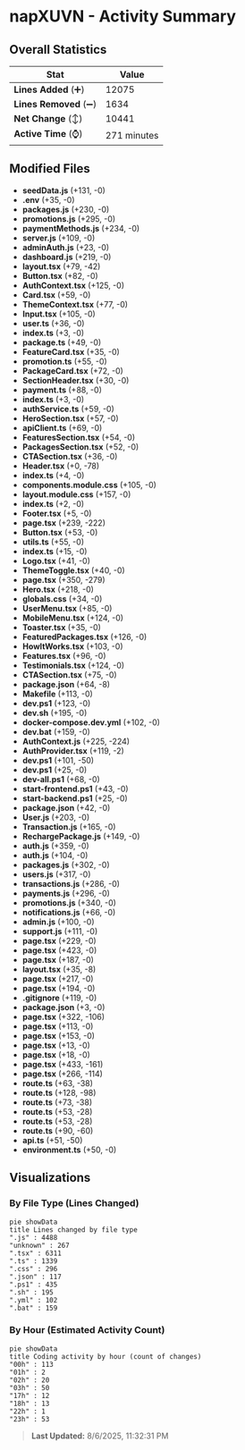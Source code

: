 # napXUVN - Activity Summary 

## Overall Statistics

| Stat                   | Value                                                             |
| ---------------------- | ----------------------------------------------------------------- |
| **Lines Added** (➕)   | 12075                                          |
| **Lines Removed** (➖) | 1634                                        |
| **Net Change** (↕)    | 10441                |
| **Active Time** (⌚)   | 271 minutes |


## Modified Files
- **seedData.js** (+131, -0)
- **.env** (+35, -0)
- **packages.js** (+230, -0)
- **promotions.js** (+295, -0)
- **paymentMethods.js** (+234, -0)
- **server.js** (+109, -0)
- **adminAuth.js** (+23, -0)
- **dashboard.js** (+219, -0)
- **layout.tsx** (+79, -42)
- **Button.tsx** (+82, -0)
- **AuthContext.tsx** (+125, -0)
- **Card.tsx** (+59, -0)
- **ThemeContext.tsx** (+77, -0)
- **Input.tsx** (+105, -0)
- **user.ts** (+36, -0)
- **index.ts** (+3, -0)
- **package.ts** (+49, -0)
- **FeatureCard.tsx** (+35, -0)
- **promotion.ts** (+55, -0)
- **PackageCard.tsx** (+72, -0)
- **SectionHeader.tsx** (+30, -0)
- **payment.ts** (+88, -0)
- **index.ts** (+3, -0)
- **authService.ts** (+59, -0)
- **HeroSection.tsx** (+57, -0)
- **apiClient.ts** (+69, -0)
- **FeaturesSection.tsx** (+54, -0)
- **PackagesSection.tsx** (+52, -0)
- **CTASection.tsx** (+36, -0)
- **Header.tsx** (+0, -78)
- **index.ts** (+4, -0)
- **components.module.css** (+105, -0)
- **layout.module.css** (+157, -0)
- **index.ts** (+2, -0)
- **Footer.tsx** (+5, -0)
- **page.tsx** (+239, -222)
- **Button.tsx** (+53, -0)
- **utils.ts** (+55, -0)
- **index.ts** (+15, -0)
- **Logo.tsx** (+41, -0)
- **ThemeToggle.tsx** (+40, -0)
- **page.tsx** (+350, -279)
- **Hero.tsx** (+218, -0)
- **globals.css** (+34, -0)
- **UserMenu.tsx** (+85, -0)
- **MobileMenu.tsx** (+124, -0)
- **Toaster.tsx** (+35, -0)
- **FeaturedPackages.tsx** (+126, -0)
- **HowItWorks.tsx** (+103, -0)
- **Features.tsx** (+96, -0)
- **Testimonials.tsx** (+124, -0)
- **CTASection.tsx** (+75, -0)
- **package.json** (+64, -8)
- **Makefile** (+113, -0)
- **dev.ps1** (+123, -0)
- **dev.sh** (+195, -0)
- **docker-compose.dev.yml** (+102, -0)
- **dev.bat** (+159, -0)
- **AuthContext.js** (+225, -224)
- **AuthProvider.tsx** (+119, -2)
- **dev.ps1** (+101, -50)
- **dev.ps1** (+25, -0)
- **dev-all.ps1** (+68, -0)
- **start-frontend.ps1** (+43, -0)
- **start-backend.ps1** (+25, -0)
- **package.json** (+42, -0)
- **User.js** (+203, -0)
- **Transaction.js** (+165, -0)
- **RechargePackage.js** (+149, -0)
- **auth.js** (+359, -0)
- **auth.js** (+104, -0)
- **packages.js** (+302, -0)
- **users.js** (+317, -0)
- **transactions.js** (+286, -0)
- **payments.js** (+296, -0)
- **promotions.js** (+340, -0)
- **notifications.js** (+66, -0)
- **admin.js** (+100, -0)
- **support.js** (+111, -0)
- **page.tsx** (+229, -0)
- **page.tsx** (+423, -0)
- **page.tsx** (+187, -0)
- **layout.tsx** (+35, -8)
- **page.tsx** (+217, -0)
- **page.tsx** (+194, -0)
- **.gitignore** (+119, -0)
- **package.json** (+3, -0)
- **page.tsx** (+322, -106)
- **page.tsx** (+113, -0)
- **page.tsx** (+153, -0)
- **page.tsx** (+13, -0)
- **page.tsx** (+18, -0)
- **page.tsx** (+433, -161)
- **page.tsx** (+266, -114)
- **route.ts** (+63, -38)
- **route.ts** (+128, -98)
- **route.ts** (+73, -38)
- **route.ts** (+53, -28)
- **route.ts** (+53, -28)
- **route.ts** (+90, -60)
- **api.ts** (+51, -50)
- **environment.ts** (+50, -0)

## Visualizations

### By File Type (Lines Changed)

```mermaid
pie showData
title Lines changed by file type
".js" : 4488
"unknown" : 267
".tsx" : 6311
".ts" : 1339
".css" : 296
".json" : 117
".ps1" : 435
".sh" : 195
".yml" : 102
".bat" : 159
```

### By Hour (Estimated Activity Count)

```mermaid
pie showData
title Coding activity by hour (count of changes)
"00h" : 113
"01h" : 2
"02h" : 20
"03h" : 50
"17h" : 12
"18h" : 13
"22h" : 1
"23h" : 53
```


> **Last Updated:** 8/6/2025, 11:32:31 PM